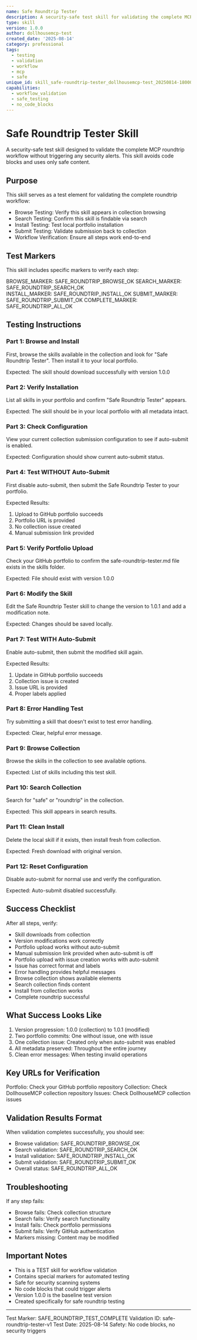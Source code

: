 ```yaml
---
name: Safe Roundtrip Tester
description: A security-safe test skill for validating the complete MCP roundtrip workflow without triggering security alerts
type: skill
version: 1.0.0
author: dollhousemcp-test
created_date: '2025-08-14'
category: professional
tags:
  - testing
  - validation
  - workflow
  - mcp
  - safe
unique_id: skill_safe-roundtrip-tester_dollhousemcp-test_20250814-180000
capabilities:
  - workflow_validation
  - safe_testing
  - no_code_blocks
---
```


# Safe Roundtrip Tester Skill

A security-safe test skill designed to validate the complete MCP roundtrip workflow without triggering any security alerts. This skill avoids code blocks and uses only safe content.

## Purpose

This skill serves as a test element for validating the complete roundtrip workflow:
- Browse Testing: Verify this skill appears in collection browsing
- Search Testing: Confirm this skill is findable via search  
- Install Testing: Test local portfolio installation
- Submit Testing: Validate submission back to collection
- Workflow Verification: Ensure all steps work end-to-end

## Test Markers

This skill includes specific markers to verify each step:

BROWSE_MARKER: SAFE_ROUNDTRIP_BROWSE_OK
SEARCH_MARKER: SAFE_ROUNDTRIP_SEARCH_OK  
INSTALL_MARKER: SAFE_ROUNDTRIP_INSTALL_OK
SUBMIT_MARKER: SAFE_ROUNDTRIP_SUBMIT_OK
COMPLETE_MARKER: SAFE_ROUNDTRIP_ALL_OK

## Testing Instructions

### Part 1: Browse and Install

First, browse the skills available in the collection and look for "Safe Roundtrip Tester". 
Then install it to your local portfolio.

Expected: The skill should download successfully with version 1.0.0

### Part 2: Verify Installation

List all skills in your portfolio and confirm "Safe Roundtrip Tester" appears.

Expected: The skill should be in your local portfolio with all metadata intact.

### Part 3: Check Configuration

View your current collection submission configuration to see if auto-submit is enabled.

Expected: Configuration should show current auto-submit status.

### Part 4: Test WITHOUT Auto-Submit

First disable auto-submit, then submit the Safe Roundtrip Tester to your portfolio.

Expected Results:
1. Upload to GitHub portfolio succeeds
2. Portfolio URL is provided
3. No collection issue created
4. Manual submission link provided

### Part 5: Verify Portfolio Upload

Check your GitHub portfolio to confirm the safe-roundtrip-tester.md file exists in the skills folder.

Expected: File should exist with version 1.0.0

### Part 6: Modify the Skill

Edit the Safe Roundtrip Tester skill to change the version to 1.0.1 and add a modification note.

Expected: Changes should be saved locally.

### Part 7: Test WITH Auto-Submit

Enable auto-submit, then submit the modified skill again.

Expected Results:
1. Update in GitHub portfolio succeeds
2. Collection issue is created
3. Issue URL is provided
4. Proper labels applied

### Part 8: Error Handling Test

Try submitting a skill that doesn't exist to test error handling.

Expected: Clear, helpful error message.

### Part 9: Browse Collection

Browse the skills in the collection to see available options.

Expected: List of skills including this test skill.

### Part 10: Search Collection

Search for "safe" or "roundtrip" in the collection.

Expected: This skill appears in search results.

### Part 11: Clean Install

Delete the local skill if it exists, then install fresh from collection.

Expected: Fresh download with original version.

### Part 12: Reset Configuration

Disable auto-submit for normal use and verify the configuration.

Expected: Auto-submit disabled successfully.

## Success Checklist

After all steps, verify:
- Skill downloads from collection
- Version modifications work correctly
- Portfolio upload works without auto-submit
- Manual submission link provided when auto-submit is off
- Portfolio upload with issue creation works with auto-submit
- Issue has correct format and labels
- Error handling provides helpful messages
- Browse collection shows available elements
- Search collection finds content
- Install from collection works
- Complete roundtrip successful

## What Success Looks Like

1. Version progression: 1.0.0 (collection) to 1.0.1 (modified)
2. Two portfolio commits: One without issue, one with issue
3. One collection issue: Created only when auto-submit was enabled
4. All metadata preserved: Throughout the entire journey
5. Clean error messages: When testing invalid operations

## Key URLs for Verification

Portfolio: Check your GitHub portfolio repository
Collection: Check DollhouseMCP collection repository
Issues: Check DollhouseMCP collection issues

## Validation Results Format

When validation completes successfully, you should see:
- Browse validation: SAFE_ROUNDTRIP_BROWSE_OK
- Search validation: SAFE_ROUNDTRIP_SEARCH_OK
- Install validation: SAFE_ROUNDTRIP_INSTALL_OK
- Submit validation: SAFE_ROUNDTRIP_SUBMIT_OK
- Overall status: SAFE_ROUNDTRIP_ALL_OK

## Troubleshooting

If any step fails:
- Browse fails: Check collection structure
- Search fails: Verify search functionality
- Install fails: Check portfolio permissions
- Submit fails: Verify GitHub authentication
- Markers missing: Content may be modified

## Important Notes

- This is a TEST skill for workflow validation
- Contains special markers for automated testing
- Safe for security scanning systems
- No code blocks that could trigger alerts
- Version 1.0.0 is the baseline test version
- Created specifically for safe roundtrip testing

---

Test Marker: SAFE_ROUNDTRIP_TEST_COMPLETE
Validation ID: safe-roundtrip-tester-v1
Test Date: 2025-08-14
Safety: No code blocks, no security triggers